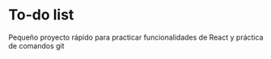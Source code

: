# To-do list

Pequeño proyecto rápido para practicar funcionalidades de React y práctica de comandos git
